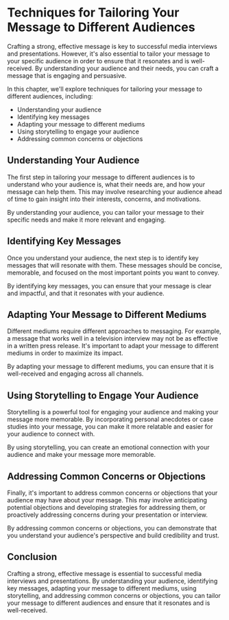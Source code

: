 Techniques for Tailoring Your Message to Different Audiences
==============================================================================================

Crafting a strong, effective message is key to successful media interviews and presentations. However, it's also essential to tailor your message to your specific audience in order to ensure that it resonates and is well-received. By understanding your audience and their needs, you can craft a message that is engaging and persuasive.

In this chapter, we'll explore techniques for tailoring your message to different audiences, including:

* Understanding your audience
* Identifying key messages
* Adapting your message to different mediums
* Using storytelling to engage your audience
* Addressing common concerns or objections

Understanding Your Audience
---------------------------

The first step in tailoring your message to different audiences is to understand who your audience is, what their needs are, and how your message can help them. This may involve researching your audience ahead of time to gain insight into their interests, concerns, and motivations.

By understanding your audience, you can tailor your message to their specific needs and make it more relevant and engaging.

Identifying Key Messages
------------------------

Once you understand your audience, the next step is to identify key messages that will resonate with them. These messages should be concise, memorable, and focused on the most important points you want to convey.

By identifying key messages, you can ensure that your message is clear and impactful, and that it resonates with your audience.

Adapting Your Message to Different Mediums
------------------------------------------

Different mediums require different approaches to messaging. For example, a message that works well in a television interview may not be as effective in a written press release. It's important to adapt your message to different mediums in order to maximize its impact.

By adapting your message to different mediums, you can ensure that it is well-received and engaging across all channels.

Using Storytelling to Engage Your Audience
------------------------------------------

Storytelling is a powerful tool for engaging your audience and making your message more memorable. By incorporating personal anecdotes or case studies into your message, you can make it more relatable and easier for your audience to connect with.

By using storytelling, you can create an emotional connection with your audience and make your message more memorable.

Addressing Common Concerns or Objections
----------------------------------------

Finally, it's important to address common concerns or objections that your audience may have about your message. This may involve anticipating potential objections and developing strategies for addressing them, or proactively addressing concerns during your presentation or interview.

By addressing common concerns or objections, you can demonstrate that you understand your audience's perspective and build credibility and trust.

Conclusion
----------

Crafting a strong, effective message is essential to successful media interviews and presentations. By understanding your audience, identifying key messages, adapting your message to different mediums, using storytelling, and addressing common concerns or objections, you can tailor your message to different audiences and ensure that it resonates and is well-received.

